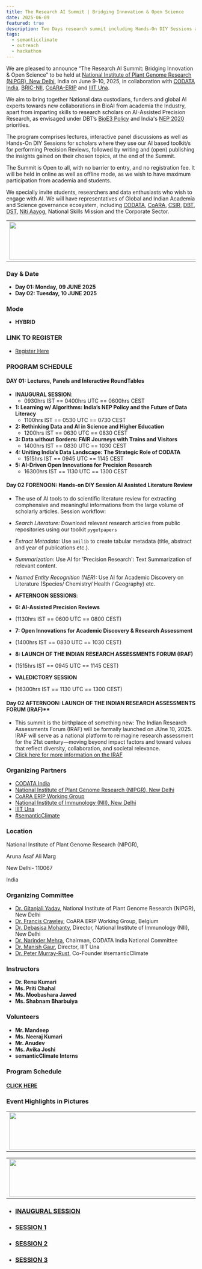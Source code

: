 ```yaml
---
title: The Research AI Summit | Bridging Innovation & Open Science
date: 2025-06-09
featured: true
description: Two Days research summit including Hands-On DIY Sessions at NIPGR, New Delhi
tags:
  - semanticclimate
  - outreach
  - hackathon
---
```


We are pleased to announce “The Research AI Summit: Bridging Innovation & Open Science” to be held at [National Institute of Plant Genome Research (NIPGR), New Delhi](https://nipgr.ac.in/nipgrv2/index.html), India on June 9-10, 2025, in collaboration with [CODATA India](https://codata.org/india/), [BRIC-NII](https://www.nii.res.in/), [CoARA-ERIP](https://coara.eu/working-groups/working-groups/wg-erip/) and [IIIT Una](https://iiitu.ac.in/). 

We aim to bring together National data custodians, funders and global AI experts towards new collaborations in BioAI from academia the Industry, apart from imparting skills to research scholars on AI-Assisted Precision Research, as envisaged under DBT’s [BioE3 Policy](https://bmi.dbtindia.gov.in/) and India's [NEP 2020](https://www.education.gov.in/sites/upload_files/mhrd/files/NEP_Final_English_0.pdf) priorities. 

The program comprises lectures, interactive panel discussions as well as Hands-On DIY Sessions for scholars where they use our AI based toolkit/s for performing Precision Reviews, followed by writing and (open) publishing the insights gained on their chosen topics, at the end of the Summit.

The Summit is Open to all, with no barrier to entry, and no registration fee. It will be held in online as well as offline mode, as we wish to have maximum participation from academia and students. 

We specially invite students, researchers and data enthusiasts who wish to engage with AI. We will have representatives of Global and Indian Academia and Science governance ecosystem, including [CODATA](https://codata.org/), [CoARA](https://coara.eu/), [CSIR](https://www.csir.res.in/), [DBT](https://dbtindia.gov.in/), [DST](https://dst.gov.in/), [Niti Aayog](https://niti.gov.in/), National Skills Mission and the Corporate Sector. 


<table>
  <tr>
    <td>
      <img src='{{ "/static/img/events_all/Research_AI_CODATA.jpg" | url }}' width="500" height="100">
    </td>
  </tr>
</table>

### Day & Date

- **Day 01: Monday, 09 JUNE 2025**
- **Day 02: Tuesday, 10 JUNE 2025**

### Mode

- **HYBRID**


### LINK TO REGISTER

- [Register Here](https://docs.google.com/forms/d/e/1FAIpQLSdyZkV_RJcOyobgLN35nFPGuImaZhqfYAZymU0rZeyhPgivlg/viewform?usp=sharing&ouid=105960749957859136825)

### PROGRAM SCHEDULE 

#### DAY 01: **Lectures, Panels and Interactive RoundTables** 
- **INAUGURAL SESSION**:
     - 0930hrs IST == 0400hrs UTC == 0600hrs CEST
- **1: Learning w/ Algorithms: India’s NEP Policy and the Future of Data Literacy**
     - 1100hrs IST == 0530 UTC == 0730 CEST 
- **2: Rethinking Data and AI in Science and Higher Education**
     - 1200hrs IST == 0630 UTC == 0830 CEST 
- **3: Data without Borders: FAIR Journeys with Trains and Visitors**
     - 1400hrs IST == 0830 UTC == 1030 CEST 
- **4: Uniting India’s Data Landscape: The Strategic Role of CODATA**
    -  1515hrs IST == 0945 UTC == 1145 CEST 
- **5: AI-Driven Open Innovations for Precision Research**
     - 16300hrs IST == 1130 UTC == 1300 CEST 

#### Day 02 FORENOON: Hands-on DIY Session **AI Assisted Literature Review** 

- The use of AI tools to do scientific literature review for extracting comphensive and meaningful informations from the large volume of scholarly articles. Session workflow:
- *Search Literature:* Download relevant research articles from public repositories using our toolkit `pygetpapers`
- *Extract Metadata:* Use `amilib` to create tabular metadata (title, abstract and year of publications etc.).
- *Summarization:* Use AI for 'Precision Research': Text Summarization of relevant content. 
- *Named Entity Recognition (NER):* Use AI for Academic Discovery on Literature (Species/ Chemistry/ Health / Geography) etc.

- **AFTERNOON SESSIONS**:
  
- **6: AI-Assisted Precision Reviews**
-   (1130hrs IST == 0600 UTC == 0800 CEST)
- **7: Open Innovations for Academic Discovery & Research Assessment**
-   (1400hrs IST == 0830 UTC == 1030 CEST)
- **8: LAUNCH OF THE INDIAN RESEARCH ASSESSMENTS FORUM (IRAF)**
-   (1515hrs IST == 0945 UTC == 1145 CEST)
- **VALEDICTORY SESSION**
-   (16300hrs IST == 1130 UTC == 1300 CEST)

#### Day 02 AFTERNOON: LAUNCH OF THE INDIAN RESEARCH ASSESSMENTS FORUM (IRAF)** 
- This summit is the birthplace of something new: The Indian Research Assessments Forum (IRAF) will be formally launched on JUne 10, 2025. IRAF will serve as a national platform to reimagine research assessment for the 21st century—moving beyond impact factors and toward values that reflect diversity, collaboration, and societal relevance.
- [Click here for more information on the IRAF](https://semanticclimate.github.io/p/en/events/forum_IRAF/)

### Organizing Partners 

- [CODATA India](https://codata.org/india/)
- [National Institute of Plant Genome Research (NIPGR), New Delhi](https://nipgr.ac.in/nipgrv2/index.html)
- [CoARA ERIP Working Group](https://coara.eu/working-groups/working-groups/wg-erip/)
- [National Institute of Immunology (NII), New Delhi](https://www.nii.res.in/)
- [IIIT Una](https://iiitu.ac.in/)
- [#semanticClimate](https://semanticclimate.github.io/p/en/)

### Location

National Institute of Plant Genome Research (NIPGR), 

Aruna Asaf Ali Marg

New Delhi- 110067

India

### Organizing Committee 

- [Dr. Gitanjali Yadav](https://nipgr.ac.in/nipgrv2/dr_gyadav.html), National Institute of Plant Genome Research (NIPGR), New Delhi
- [Dr. Francis Crawley](https://knowledge4policy.ec.europa.eu/profile/francis-p-crawley-1745_en), CoARA ERIP Working Group, Belgium
- [Dr. Debasisa Mohanty](https://www.nii.res.in/en/directors-page), Director, National Institute of Immunology (NII), New Delhi
- [Dr. Narinder Mehra](https://council.science/profile/narinder-mehra/), Chairman, CODATA India National Committee
- [Dr. Manish Gaur](https://iiitu.ac.in/director), Director, IIIT Una
- [Dr. Peter Murray-Rust](https://www.ch.cam.ac.uk/person/pm286), Co-Founder #semanticClimate

### Instructors

- **Dr. Renu Kumari**
- **Ms. Priti Chahal**
- **Ms. Moobashara Jawed**
- **Ms. Shabnam Bharbuiya**

### Volunteers

- **Mr. Mandeep**
- **Ms. Neeraj Kumari**
- **Mr. Anudev**
- **Ms. Avika Joshi**
- **semanticClimate Interns**

### Program Schedule

#### [CLICK HERE](https://github.com/semanticClimate/internship_sC/blob/main/CODATA_NIPGR_IRAF_Launch_program_2025_Final.pdf)

### Event Highlights in Pictures

<table>
  <tr>
    <td>
      <img src='{{ "/static/img/events_all/AI_summit1.JPG" | url }}' width="500" height="100">
    </td>
  </tr>
</table>

<table>
  <tr>
    <td>
      <img src='{{ "/static/img/events_all/AI_summit2.JPG" | url }}' width="500" height="100">
    </td>
  </tr>
</table>

- ### [INAUGURAL SESSION](../../posts/ResAISummit_session1/)

- ### [SESSION 1](../../posts/session1_AISummit/)

- ### [SESSION 2](../../posts/session2_AISummit/)

- ### [SESSION 3](../../posts/session3_AISummit/)

 



